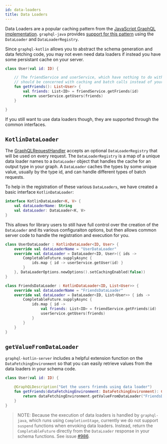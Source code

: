 ```yaml
---
id: data-loaders
title: Data Loaders
---
```


Data Loaders are a popular caching pattern from the [JavaScript GraphQL implementation](https://github.com/graphql/dataloader).
`graphql-java` provides [support for this pattern](https://www.graphql-java.com/documentation/v16/batching/) using the `DataLoader` and `DataLoaderRegistry`.

Since `graphql-kotlin` allows you to abstract the schema generation and data fetching code, you may not even need data loaders if instead you have some persistant cache on your server.

```kotlin
class User(val id: ID) {

    // The friendService and userService, which have nothing to do with GraphQL,
    // should be concerned with caching and batch calls instead of your schema classes
    fun getFriends(): List<User> {
        val friends: List<ID> = friendService.getFriends(id)
        return userService.getUsers(friends)
    }

}
```

If you still want to use data loaders though, they are supported through the common interfaces.

## `KotlinDataLoader`

The [GraphQLRequestHandler](./graphql-request-handler.md) accepts an optional `DataLoaderRegistry` that will be used on every request.
The `DataLoaderRegistry` is a map of a unique data loader names to a `DataLoader` object that handles the cache for an output type in your graph.
A `DataLoader` caches the types by some unique value, usually by the type id, and can handle different types of batch requests.

To help in the registration of these various `DataLoaders`, we have created a basic interface `KotlinDataLoader`:

```kotlin
interface KotlinDataLoader<K, V> {
    val dataLoaderName: String
    val dataLoader: DataLoader<K, V>
}
```

This allows for library users to still have full control over the creation of the `DataLoader` and its various configuraiton options,
but then allows common server code to handle the registration and execution for you.

```kotlin
class UserDataLoader : KotlinDataLoader<ID, User> {
    override val dataLoaderName = "UserDataLoader"
    override val dataLoader = DataLoader<ID, User>({ ids ->
        CompletableFuture.supplyAsync {
            ids.map { id -> userService.getUser(id) }
        }
    }, DataLoaderOptions.newOptions().setCachingEnabled(false))
}

class FriendsDataLoader : KotlinDataLoader<ID, List<User>> {
    override val dataLoaderName = "FriendsDataLoader"
    override val dataLoader = DataLoader<ID, List<User>> { ids ->
        CompletableFuture.supplyAsync {
            ids.map { id ->
                val friends: List<ID> = friendService.getFriends(id)
                userService.getUsers(friends)
            }
        }
    }
}
```

## `getValueFromDataLoader`

`graphql-kotlin-server` includes a helpful extension function on the `DataFetchingEnvironment` so that you can easily retrieve values from the data loaders in your schema code.


```kotlin
class User(val id: ID) {

    @GraphQLDescription("Get the users friends using data loader")
    fun getFriends(dataFetchingEnvironment: DataFetchingEnvironment): CompletableFuture<List<User>> {
        return dataFetchingEnvironment.getValueFromDataLoader("FriendsDataLoader", id)
    }
}
```



> NOTE: Because the execution of data loaders is handled by `graphql-java`, which runs using `CompletionStage`, currently we do not support `suspend` functions when envoking data loaders.
> Instead, return the `CompletableFuture` directly from the `DataLoader` response in your schema functions.
> See issue [#986](https://github.com/ExpediaGroup/graphql-kotlin/issues/986).
